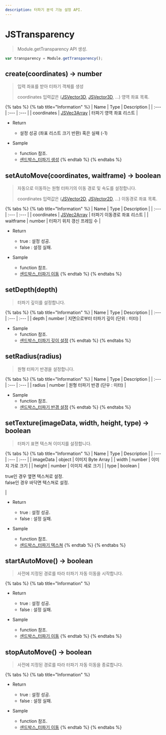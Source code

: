 ```yaml
---
description: 터파기 분석 기능 설정 API.
---
```


# JSTransparency

> Module.getTransparency API 생성.

```javascript
var transparency = Module.getTransparency();
```

## create(coordinates) → number

> 입력 좌표를 받아 터파기 객체를 생성
> 
> coordinates 입력값은 ([JSVector3D](../core/jsvector3d.md), [JSVector3D](../core/jsvector3d.md), ...) 영역 좌표 목록.

{% tabs %}
{% tab title="Information" %}
| Name | Type | Description |
| :--- | :--- | :--- |
| coordinates | [JSVec3Array](../core/jsvec3aray.md) | 터파기 영역 좌표 리스트 |

* Return
  * 설정 성공 (좌표 리스트 크기 반환) 혹은 실패 (-1)
  
* Sample
  * function 참조.
  * [샌드박스\_터파기 생성](http://sandbox.dtwincloud.com/code/main.do?id=analysis_transparency_create)
{% endtab %}
{% endtabs %}

## setAutoMove(coordinates, waitframe) → boolean

> 자동으로 이동하는 원형 터파기의 이동 경로 및 속도를 설정합니다.
> 
> coordinates 입력값은 ([JSVector2D](../core/jsvector2d.md), [JSVector2D](../core/jsvector2d.md), ...) 이동경로 좌표 목록.

{% tabs %}
{% tab title="Information" %}
| Name | Type | Description |
| :--- | :--- | :--- |
| coordinates | [JSVec2Array](../core/jsvec2aray.md) | 터파기 이동경로 좌표 리스트 |
| waitframe | number | 터파기 위치 갱신 프레임 수 |
  
* Return
  * true : 설정 성공.
  * false : 설정 실패.
  
* Sample
  * function 참조.
  * [샌드박스\_터파기 이동](http://sandbox.dtwincloud.com/code/main.do?id=analysis_transparency_move)
{% endtab %}
{% endtabs %}

## setDepth(depth)

> 터파기 깊이를 설정합니다.

{% tabs %}
{% tab title="Information" %}
| Name | Type | Description |
| :--- | :--- | :--- |
| depth | number | 지면으로부터 터파기 깊이 (단위 : 미터) |

* Sample
  * function 참조.
  * [샌드박스\_터파기 깊이 설정](http://sandbox.dtwincloud.com/code/main.do?id=analysis_transparency_depth)
{% endtab %}
{% endtabs %}

## setRadius(radius)

> 원형 터파기 반경을 설정합니다.

{% tabs %}
{% tab title="Information" %}
| Name | Type | Description |
| :--- | :--- | :--- |
| radius | number | 원형 터파기 반경 (단우 : 미터) |

* Sample
  * function 참조.
  * [샌드박스\_터파기 반경 설정](http://sandbox.dtwincloud.com/code/main.do?id=analysis_transparency_radius)
{% endtab %}
{% endtabs %}

## setTexture(imageData, width, height, type) → boolean

> 터파기 표면 텍스쳐 이미지를 설정합니다.

{% tabs %}
{% tab title="Information" %}
| Name | Type | Description |
| :--- | :--- | :--- |
| imageData | object | 이미지 Byte Array |
| width | number | 이미지 가로 크기 |
| height | number | 이미지 세로 크기 |
| type | boolean | <p>true인 경우 옆면 텍스쳐로 설정.<br>false인 경우 바닥면 텍스쳐로 설정.</p> |
  
* Return
  * true : 설정 성공.
  * false : 설정 실패.
  
* Sample
  * function 참조.
  * [샌드박스\_터파기 텍스쳐](http://sandbox.dtwincloud.com/code/main.do?id=analysis_transparency_texture)
{% endtab %}
{% endtabs %}

## startAutoMove() → boolean

> 사전에 지정된 경로를 따라 터파기 자동 이동을 시작합니다.

{% tabs %}
{% tab title="Information" %}

* Return
  * true : 설정 성공.
  * false : 설정 실패.
  
* Sample
  * function 참조.
  * [샌드박스\_터파기 이동](http://sandbox.dtwincloud.com/code/main.do?id=analysis_transparency_move)
{% endtab %}
{% endtabs %}

## stopAutoMove() → boolean

> 사전에 지정된 경로를 따라 터파기 자동 이동을 종료합니다.

{% tabs %}
{% tab title="Information" %}

* Return
  * true : 설정 성공.
  * false : 설정 실패.
  
* Sample
  * function 참조.
  * [샌드박스\_터파기 이동](http://sandbox.dtwincloud.com/code/main.do?id=analysis_transparency_move)
{% endtab %}
{% endtabs %}